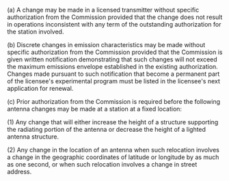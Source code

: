 (a) A change may be made in a licensed transmitter without specific authorization from the Commission provided that the change does not result in operations inconsistent with any term of the outstanding authorization for the station involved.

(b) Discrete changes in emission characteristics may be made without specific authorization from the Commission provided that the Commission is given written notification demonstrating that such changes will not exceed the maximum emissions envelope established in the existing authorization. Changes made pursuant to such notification that become a permanent part of the licensee's experimental program must be listed in the licensee's next application for renewal.
              

(c) Prior authorization from the Commission is required before the following antenna changes may be made at a station at a fixed location:

(1) Any change that will either increase the height of a structure supporting the radiating portion of the antenna or decrease the height of a lighted antenna structure.

(2) Any change in the location of an antenna when such relocation involves a change in the geographic coordinates of latitude or longitude by as much as one second, or when such relocation involves a change in street address.

